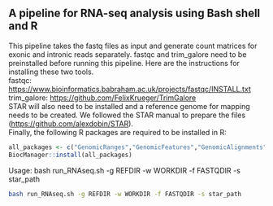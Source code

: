 ## A pipeline for RNA-seq analysis using Bash shell and R
This pipeline takes the fastq files as input and generate count matrices for exonic and intronic reads separately. fastqc and trim_galore need to be preinstalled before running this pipeline. Here are the instructions for installing these two tools.<br />
fastqc: https://www.bioinformatics.babraham.ac.uk/projects/fastqc/INSTALL.txt <br />
trim_galore: https://github.com/FelixKrueger/TrimGalore <br />
STAR will also need to be installed and a reference genome for mapping needs to be created. We followed the STAR manual to prepare  the files (https://github.com/alexdobin/STAR).<br />
Finally, the following R packages are required to be installed in R:<br />
```R
all_packages <- c("GenomicRanges","GenomicFeatures","GenomicAlignments","AnnotationDbi","GenomeInfoDb","plyranges")
BiocManager::install(all_packages)
```
Usage: bash run_RNAseq.sh -g REFDIR -w WORKDIR -f FASTQDIR -s star_path
```sh
bash run_RNAseq.sh -g REFDIR -w WORKDIR -f FASTQDIR -s star_path
```
